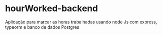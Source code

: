 # hourWorked-backend

Aplicação para marcar as horas trabalhadas usando node Js com express, typeorm e banco de dados Postgres
